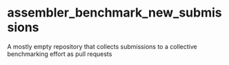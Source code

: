 # assembler_benchmark_new_submissions
A mostly empty repository that collects submissions to a collective benchmarking effort as pull requests
